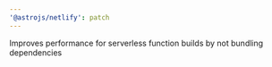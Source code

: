 ```yaml
---
'@astrojs/netlify': patch
---
```


Improves performance for serverless function builds by not bundling dependencies
